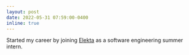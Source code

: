 ```yaml
---
layout: post
date: 2022-05-31 07:59:00-0400
inline: true
---
```


Started my career by joining [Elekta](https://www.elekta.com/) as a software engineering summer intern.
